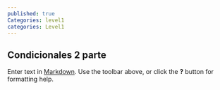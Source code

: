 ```yaml
---
published: true
Categories: level1
categories: Level1
---
```

## Condicionales 2 parte

Enter text in [Markdown](http://daringfireball.net/projects/markdown/). Use the toolbar above, or click the **?** button for formatting help.
